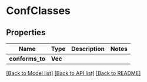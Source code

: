 # ConfClasses

## Properties
Name | Type | Description | Notes
------------ | ------------- | ------------- | -------------
**conforms_to** | **Vec<String>** |  | 

[[Back to Model list]](../README.md#documentation-for-models) [[Back to API list]](../README.md#documentation-for-api-endpoints) [[Back to README]](../README.md)


